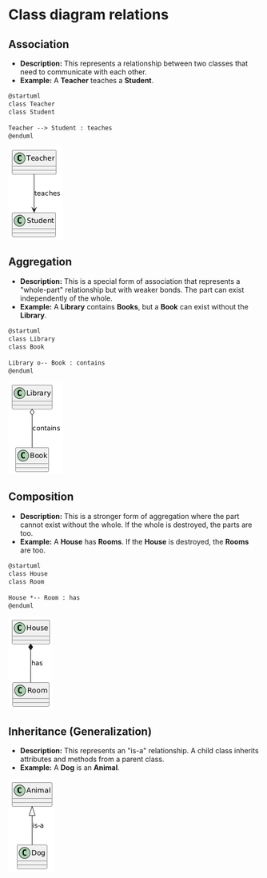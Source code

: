 # Class diagram relations

## Association

- **Description:** This represents a relationship between two classes that need to communicate with each other.
- **Example:** A **Teacher** teaches a **Student**.

```plantuml
@startuml
class Teacher
class Student

Teacher --> Student : teaches
@enduml
```

![](./relation/association.png)

## Aggregation

- **Description:** This is a special form of association that represents a "whole-part" relationship but with weaker bonds. The part can exist independently of the whole.
- **Example:** A **Library** contains **Books**, but a **Book** can exist without the **Library**.

```plantuml
@startuml
class Library
class Book

Library o-- Book : contains
@enduml
```

![](./relation/aggregation.png)

## Composition

- **Description:** This is a stronger form of aggregation where the part cannot exist without the whole. If the whole is destroyed, the parts are too.
- **Example:** A **House** has **Rooms**. If the **House** is destroyed, the **Rooms** are too.

```plantuml
@startuml
class House
class Room

House *-- Room : has
@enduml
```

![](./relation/composition.png)

## Inheritance (Generalization)

- **Description:** This represents an "is-a" relationship. A child class inherits attributes and methods from a parent class.
- **Example:** A **Dog** is an **Animal**.

![](./relation/generalization.png)
